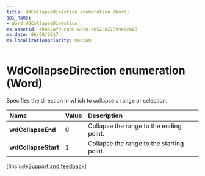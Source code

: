 ```yaml
---
title: WdCollapseDirection enumeration (Word)
api_name:
- Word.WdCollapseDirection
ms.assetid: 4b462af0-cad6-60c0-a652-a27399e7c663
ms.date: 06/08/2017
ms.localizationpriority: medium
---
```



# WdCollapseDirection enumeration (Word)

Specifies the direction in which to collapse a range or selection.



|Name|Value|Description|
|:-----|:-----|:-----|
| **wdCollapseEnd**|0|Collapse the range to the ending point.|
| **wdCollapseStart**|1|Collapse the range to the starting point.|

[!include[Support and feedback](~/includes/feedback-boilerplate.md)]